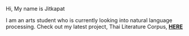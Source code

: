 Hi, My name is Jitkapat

I am an arts student who is currently looking into natural language processing.
Check out my latest project, Thai Literature Corpus, **[HERE](https://jitkapat.github.io/thailitcorpus)**
